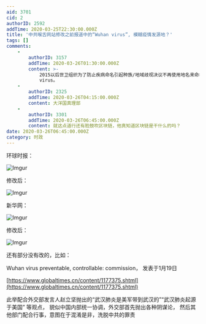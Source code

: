 ```yaml
---
aid: 3701
cid: 2
authorID: 2592
addTime: 2020-03-25T22:30:00.000Z
title: '中共喉舌网站修改之前报道中的“Wuhan virus”, 模糊疫情发源地？'
tags: []
comments:
    -
        authorID: 3157
        addTime: 2020-03-26T01:30:00.000Z
        content: >-
            2015以后世卫组织为了防止疾病命名引起种族/地域歧视决议不再使用地名来命名疾病和病原体。负责任的世卫成员都不会再使用武汉病毒/肺炎这种说法。现在新冠病毒在中英文里都有了正式名称。一开始没有公认的名字记者又不了解世卫规则，现在允许人家改正。连川普这么顽固的人都学会了不能用chinese
            virus。
    -
        authorID: 2325
        addTime: 2020-03-26T04:15:00.000Z
        content: 大洋国真理部
    -
        authorID: 3301
        addTime: 2020-03-26T06:45:00.000Z
        content: 就这点道行还有脸鼓吹区块链，他真知道区块链是干什么的吗？
date: 2020-03-26T06:45:00.000Z
category: 时政
---
```


环球时报：

![Imgur](https://i.imgur.com/2kQloDq.jpg)

修改后：

![Imgur](https://i.imgur.com/JtTlqHK.jpg)

新华网：

![Imgur](https://i.imgur.com/rU5QfUF.jpg)

修改后：

![Imgur](https://i.imgur.com/rU5QfUF.jpg)

还有部分没有改的，比如：

Wuhan virus preventable, controllable: commission， 发表于1月19日

[https://www.globaltimes.cn/content/1177375.shtml](https://www.globaltimes.cn/content/1177375.shtml)

此举配合外交部发言人赵立坚抛出的“武汉肺炎是美军带到武汉的”“武汉肺炎起源于美国” 等观点， 貌似中国内部统一协调，外交部首先抛出各种阴谋论， 然后其他部门配合行事，意图在于混淆是非，洗脱中共的罪责
